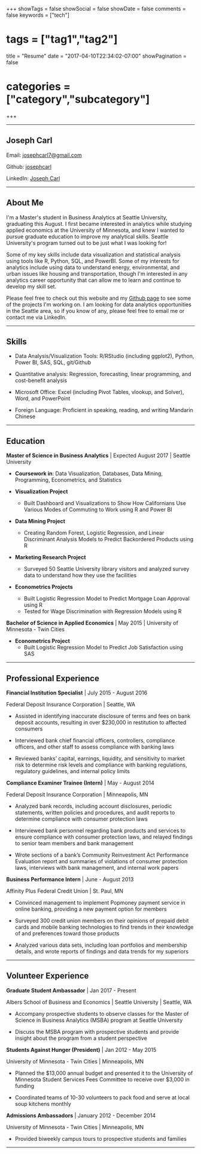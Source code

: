+++
showTags = false
showSocial = false
showDate = false
comments = false
keywords = ["tech"]
# tags = ["tag1","tag2"]
title = "Resume"
date = "2017-04-10T22:34:02-07:00"
showPagination = false
# categories = ["category","subcategory"]
+++


---

## Joseph Carl

Email: [josephcarl7@gmail.com](mailto:josephcarl7@gmail.com)

Github: [josephcarl](https://github.com/josephcarl)

LinkedIn: [Joseph Carl](https://www.linkedin.com/in/joseph-carl/)

---

## About Me

I'm a Master's student in Business Analytics at Seattle University, graduating this August. I first became interested in analytics while studying applied economics at the University of Minnesota, and knew I wanted to pursue graduate education to improve my analytical skills. Seattle University's program turned out to be just what I was looking for! 

Some of my key skills include data visualization and statistical analysis using tools like R, Python, SQL, and PowerBI. Some of my interests for analytics include using data to understand energy, environmental, and urban issues like housing and transportation, though I'm interested in any analytics career opportunity that can allow me to learn and continue to develop my skill set.

Please feel free to check out this website and my [Github page](https://github.com/josephcarl) to see some of the projects I'm working on. I am looking for data analytics opportunities in the Seattle area, so if you know of any, please feel free to email me or contact me via LinkedIn. 

---

## Skills

- Data Analysis/Visualization Tools: R/RStudio (including ggplot2), Python, Power BI, SAS, SQL, git/Github

- Quantitative analysis: Regression, forecasting, linear programming, and cost-benefit analysis

- Microsoft Office: Excel (including Pivot Tables, vlookup, and Solver), Word, and PowerPoint

- Foreign Language: Proficient in speaking, reading, and writing Mandarin Chinese

---

## Education

**Master of Science in Business Analytics** | Expected August 2017 | Seattle University

- **Coursework in**: Data Visualization, Databases, Data Mining, Programming, Econometrics, and Statistics 

- **Visualization Project**
  + Built Dashboard and Visualizations to Show How Californians Use Various Modes of Commuting to Work using R and Power BI 

- **Data Mining Project**
  + Creating Random Forest, Logistic Regression, and Linear Discriminant Analysis Models to Predict Backordered Products using R
  
- **Marketing Research Project**
  + Surveyed 50 Seattle University library visitors and analyzed survey data to understand how they use the facilities
  
- **Econometrics Projects**
  + Built Logistic Regression Model to Predict Mortgage Loan Approval using R
  + Tested for Wage Discrimination with Regression Models using R


**Bachelor of Science in Applied Economics** | May 2015 | University of Minnesota - Twin Cities

- **Econometrics Project**
  + Built Logistic Regression Model to Predict Job Satisfaction using SAS

---

## Professional Experience

**Financial Institution Specialist** | July 2015 - August 2016

Federal Deposit Insurance Corporation | Seattle, WA

- Assisted in identifying inaccurate disclosure of terms and fees on bank deposit accounts, resulting in over $230,000 in restitution to affected consumers

- Interviewed bank chief financial officers, controllers, compliance officers, and other staff to assess compliance with banking laws

- Reviewed banks’ capital, earnings, liquidity, and sensitivity to market risk to determine risk levels and compliance with banking regulations, regulatory guidelines, and internal policy limits

**Compliance Examiner Trainee (Intern)** | May - August 2014

Federal Deposit Insurance Corporation | Minneapolis, MN

- Analyzed bank records, including account disclosures, periodic statements, written policies and procedures, and audit reports to determine compliance with consumer protection laws

- Interviewed bank personnel regarding bank products and services to ensure compliance with consumer protection laws, and relayed findings to senior team members and bank management

- Wrote sections of a bank’s Community Reinvestment Act Performance Evaluation report and summaries of violations of consumer protection laws, interviews with bank management, and internal work papers

**Business Performance Intern** | June - August 2013

Affinity Plus Federal Credit Union | St. Paul, MN

- Convinced management to implement Popmoney payment service in online banking, providing a new payment option for members

- Surveyed 300 credit union members on their opinions of prepaid debit cards and mobile banking technologies to find trends in their knowledge of and preferences toward those products

- Analyzed various data sets, including loan portfolios and membership details, and wrote reports of findings and data trends for my superiors

---

## Volunteer Experience

**Graduate Student Ambassador** | Jan 2017 - Present

Albers School of Business and Economics | Seattle University | Seattle, WA

- Accompany prospective students to observe classes for the Master of Science in Business Analytics (MSBA) program at Seattle University 

- Discuss the MSBA program with prospective students and provide insight about the program from a student perspective

**Students Against Hunger (President)** | Jan 2012 - May 2015

University of Minnesota - Twin Cities | Minneapolis, MN

- Planned the $13,000 annual budget and presented it to the University of Minnesota Student Services Fees Committee to receive over $3,000 in funding

- Coordinated teams of 10-30 volunteers to pack food and serve at local soup kitchens monthly

**Admissions Ambassadors** | January 2012 - December 2014

University of Minnesota - Twin Cities | Minneapolis, MN

- Provided biweekly campus tours to prospective students and families

---